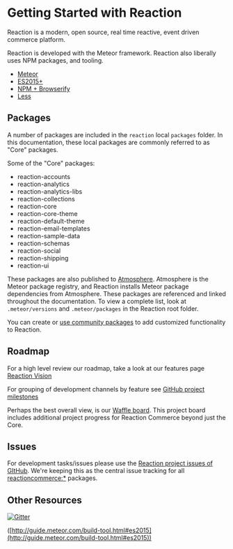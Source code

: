 # Getting Started with Reaction
Reaction is a modern, open source, real time reactive, event driven commerce platform.

Reaction is developed with the Meteor framework. Reaction also liberally uses NPM packages, and tooling.
- [Meteor](http://guide.meteor.com/)
- [ES2015+](https://github.com/meteor/meteor/tree/master/packages/ecmascript#supported-es2015-features)
- [NPM + Browserify](http://guide.meteor.com/build-tool.html#client-npm)
- [Less](http://guide.meteor.com/build-tool.html#less)

## Packages
A number of packages are included in the `reaction` local `packages` folder. In this documentation, these local packages are commonly referred to as "Core" packages.

Some of the "Core" packages:
- reaction-accounts
- reaction-analytics
- reaction-analytics-libs
- reaction-collections
- reaction-core
- reaction-core-theme
- reaction-default-theme
- reaction-email-templates
- reaction-sample-data
- reaction-schemas
- reaction-social
- reaction-shipping
- reaction-ui

These packages are also published to [Atmosphere](https://atmospherejs.com/?q=reaction). Atmosphere is the Meteor package registry, and Reaction installs Meteor package dependencies from Atmosphere. These packages are referenced and linked throughout the documentation. To view a complete list, look at `.meteor/versions` and `.meteor/packages` in the Reaction root folder.

You can create or [use community packages](http://guide.meteor.com/build-tool.html#using-packages) to add customized functionality to Reaction.

## Roadmap
For a high level review our roadmap, take a look at our features page [Reaction Vision](https://reactioncommerce.com/features)

For grouping of development channels by feature see [GitHub project milestones](https://github.com/reactioncommerce/reaction/milestones)

Perhaps the best overall view, is our [Waffle board](https://waffle.io/reactioncommerce/reaction). This project board includes additional project progress for Reaction Commerce beyond just the Core.

## Issues
For development tasks/issues please use the [Reaction project issues of GItHub](https://github.com/reactioncommerce/reaction/issues?state=open). We're keeping this as the central issue tracking for all [reactioncommerce:*](https://github.com/reactioncommerce/) packages.

## Other Resources
[![Gitter](https://badges.gitter.im/JoinChat.svg)](https://gitter.im/reactioncommerce/reaction?utm_source=badge&utm_medium=badge&utm_campaign=pr-badge&utm_content=badge)

([http://guide.meteor.com/build-tool.html#es2015](http://guide.meteor.com/build-tool.html#es2015))
